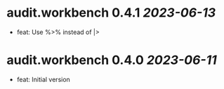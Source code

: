 # audit.workbench 0.4.1 *2023-06-13*
- feat: Use %>% instead of |>

# audit.workbench 0.4.0 *2023-06-11*
- feat: Initial version
